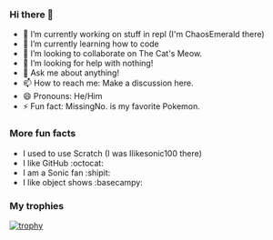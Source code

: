 ### Hi there 👋
- 🔭 I’m currently working on stuff in repl (I'm ChaosEmerald there)
- 🌱 I’m currently learning how to code
- 👯 I’m looking to collaborate on The Cat's Meow.
- 🤔 I’m looking for help with nothing!
- 💬 Ask me about anything!
- 📫 How to reach me: Make a discussion here.
- 😄 Pronouns: He/Him
- ⚡ Fun fact: MissingNo. is my favorite Pokemon.
### More fun facts
- I used to use Scratch (I was Ilikesonic100 there)
- I like GitHub :octocat:
- I am a Sonic fan :shipit:
- I like object shows :basecampy:
### My trophies
[![trophy](https://github-profile-trophy.vercel.app/?username=Time-dragon&no-bg=true
)](https://github.com/ryo-ma/github-profile-trophy)
